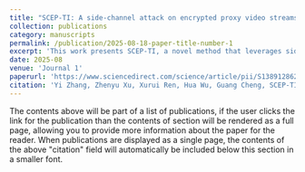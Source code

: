```yaml
---
title: "SCEP-TI: A side-channel attack on encrypted proxy video streams for video title identification"
collection: publications
category: manuscripts
permalink: /publication/2025-08-18-paper-title-number-1
excerpt: 'This work presents SCEP-TI, a novel method that leverages side-channel features in encrypted proxy video streams to accurately identify video titles. The approach demonstrates that even encrypted traffic can leak sensitive information through traffic patterns, posing new privacy and security risks.'
date: 2025-08
venue: 'Journal 1'
paperurl: 'https://www.sciencedirect.com/science/article/pii/S1389128625005973'
citation: 'Yi Zhang, Zhenyu Xu, Xurui Ren, Hua Wu, Guang Cheng, SCEP-TI: A side-channel attack on encrypted proxy video streams for video title identification, Computer Networks, Volume 271,2025,111630, ISSN 1389-1286,https://doi.org/10.1016/j.comnet.2025.111630'
---
```

The contents above will be part of a list of publications, if the user clicks the link for the publication than the contents of section will be rendered as a full page, allowing you to provide more information about the paper for the reader. When publications are displayed as a single page, the contents of the above "citation" field will automatically be included below this section in a smaller font.
